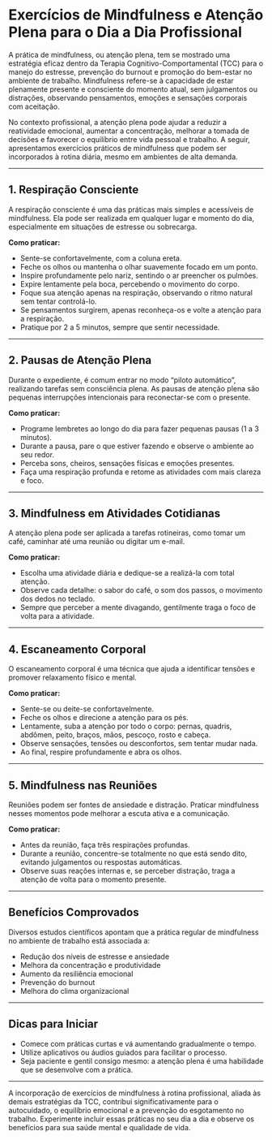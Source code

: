 
# Exercícios de Mindfulness e Atenção Plena para o Dia a Dia Profissional

A prática de mindfulness, ou atenção plena, tem se mostrado uma estratégia eficaz dentro da Terapia Cognitivo-Comportamental (TCC) para o manejo do estresse, prevenção do burnout e promoção do bem-estar no ambiente de trabalho. Mindfulness refere-se à capacidade de estar plenamente presente e consciente do momento atual, sem julgamentos ou distrações, observando pensamentos, emoções e sensações corporais com aceitação.

No contexto profissional, a atenção plena pode ajudar a reduzir a reatividade emocional, aumentar a concentração, melhorar a tomada de decisões e favorecer o equilíbrio entre vida pessoal e trabalho. A seguir, apresentamos exercícios práticos de mindfulness que podem ser incorporados à rotina diária, mesmo em ambientes de alta demanda.

---

## 1. Respiração Consciente

A respiração consciente é uma das práticas mais simples e acessíveis de mindfulness. Ela pode ser realizada em qualquer lugar e momento do dia, especialmente em situações de estresse ou sobrecarga.

**Como praticar:**
- Sente-se confortavelmente, com a coluna ereta.
- Feche os olhos ou mantenha o olhar suavemente focado em um ponto.
- Inspire profundamente pelo nariz, sentindo o ar preencher os pulmões.
- Expire lentamente pela boca, percebendo o movimento do corpo.
- Foque sua atenção apenas na respiração, observando o ritmo natural sem tentar controlá-lo.
- Se pensamentos surgirem, apenas reconheça-os e volte a atenção para a respiração.
- Pratique por 2 a 5 minutos, sempre que sentir necessidade.

---

## 2. Pausas de Atenção Plena

Durante o expediente, é comum entrar no modo “piloto automático”, realizando tarefas sem consciência plena. As pausas de atenção plena são pequenas interrupções intencionais para reconectar-se com o presente.

**Como praticar:**
- Programe lembretes ao longo do dia para fazer pequenas pausas (1 a 3 minutos).
- Durante a pausa, pare o que estiver fazendo e observe o ambiente ao seu redor.
- Perceba sons, cheiros, sensações físicas e emoções presentes.
- Faça uma respiração profunda e retome as atividades com mais clareza e foco.

---

## 3. Mindfulness em Atividades Cotidianas

A atenção plena pode ser aplicada a tarefas rotineiras, como tomar um café, caminhar até uma reunião ou digitar um e-mail.

**Como praticar:**
- Escolha uma atividade diária e dedique-se a realizá-la com total atenção.
- Observe cada detalhe: o sabor do café, o som dos passos, o movimento dos dedos no teclado.
- Sempre que perceber a mente divagando, gentilmente traga o foco de volta para a atividade.

---

## 4. Escaneamento Corporal

O escaneamento corporal é uma técnica que ajuda a identificar tensões e promover relaxamento físico e mental.

**Como praticar:**
- Sente-se ou deite-se confortavelmente.
- Feche os olhos e direcione a atenção para os pés.
- Lentamente, suba a atenção por todo o corpo: pernas, quadris, abdômen, peito, braços, mãos, pescoço, rosto e cabeça.
- Observe sensações, tensões ou desconfortos, sem tentar mudar nada.
- Ao final, respire profundamente e abra os olhos.

---

## 5. Mindfulness nas Reuniões

Reuniões podem ser fontes de ansiedade e distração. Praticar mindfulness nesses momentos pode melhorar a escuta ativa e a comunicação.

**Como praticar:**
- Antes da reunião, faça três respirações profundas.
- Durante a reunião, concentre-se totalmente no que está sendo dito, evitando julgamentos ou respostas automáticas.
- Observe suas reações internas e, se perceber distração, traga a atenção de volta para o momento presente.

---

## Benefícios Comprovados

Diversos estudos científicos apontam que a prática regular de mindfulness no ambiente de trabalho está associada a:
- Redução dos níveis de estresse e ansiedade
- Melhora da concentração e produtividade
- Aumento da resiliência emocional
- Prevenção do burnout
- Melhora do clima organizacional

---

## Dicas para Iniciar

- Comece com práticas curtas e vá aumentando gradualmente o tempo.
- Utilize aplicativos ou áudios guiados para facilitar o processo.
- Seja paciente e gentil consigo mesmo: a atenção plena é uma habilidade que se desenvolve com a prática.

---

A incorporação de exercícios de mindfulness à rotina profissional, aliada às demais estratégias da TCC, contribui significativamente para o autocuidado, o equilíbrio emocional e a prevenção do esgotamento no trabalho. Experimente incluir essas práticas no seu dia a dia e observe os benefícios para sua saúde mental e qualidade de vida.
```
